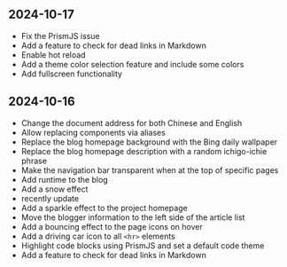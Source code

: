 ## 2024-10-17

- Fix the PrismJS issue
- Add a feature to check for dead links in Markdown
- Enable hot reload
- Add a theme color selection feature and include some colors
- Add fullscreen functionality

## 2024-10-16

- Change the document address for both Chinese and English
- Allow replacing components via aliases
- Replace the blog homepage background with the Bing daily wallpaper
- Replace the blog homepage description with a random ichigo-ichie phrase
- Make the navigation bar transparent when at the top of specific pages
- Add runtime to the blog
- Add a snow effect
- recently update
- Add a sparkle effect to the project homepage
- Move the blogger information to the left side of the article list
- Add a bouncing effect to the page icons on hover
- Add a driving car icon to all `<hr>` elements
- Highlight code blocks using PrismJS and set a default code theme
- Add a feature to check for dead links in Markdown